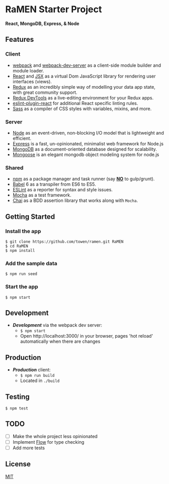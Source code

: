 # RaMEN Starter Project
**React, MongoDB, Express, & Node**

## Features

### Client
- [webpack](http://webpack.github.io/) and [webpack-dev-server](https://webpack.github.io/docs/webpack-dev-server.html) as a client-side module builder and module loader.
- [React](https://facebook.github.io/react/) and [JSX](https://facebook.github.io/jsx/) as a virtual Dom JavaScript library for rendering user interfaces (views).
- [Redux](http://redux.js.org/) as an incredibly simple way of modelling your data app state, with great community support.
- [Redux DevTools](https://github.com/gaearon/redux-devtools) as a live-editing environment for your Redux apps.
- [eslint-plugin-react](https://github.com/yannickcr/eslint-plugin-react) for additional React specific linting rules.
- [Sass](http://sass-lang.com/) as a compiler of CSS styles with variables, mixins, and more.

### Server

- [Node](http://nodejs.org/) as an event-driven, non-blocking I/O model that is lightweight and efficient.
- [Express](http://expressjs.com/) is a fast, un-opinionated, minimalist web framework for Node.js
- [MongoDB](https://www.mongodb.com/) as a document-oriented database designed for scalability.
- [Mongoose](http://mongoosejs.com/) is an elegant mongodb object modeling system for node.js

### Shared

- [npm](https://www.npmjs.com/) as a package manager and task runner (say [**NO**](http://blog.keithcirkel.co.uk/why-we-should-stop-using-grunt/) to gulp/grunt).
- [Babel](http://babeljs.io/) 6 as a transpiler from ES6 to ES5.
- [ESLint](http://eslint.org/) as a reporter for syntax and style issues.
- [Mocha](https://mochajs.org/) as a test framework.
- [Chai](http://chaijs.com/) as a BDD assertion library that works along with `Mocha`.

## Getting Started
### Install the app
```
$ git clone https://github.com/towen/ramen.git RaMEN
$ cd RaMEN
$ npm install
```
### Add the sample data
```
$ npm run seed
```
### Start the app
```
$ npm start
```

## Development

* ***Development*** via the webpack dev server:
  * `$ npm start`
  * Open http://localhost:3000/ in your browser, pages 'hot reload' automatically when there are changes

## Production

* ***Production*** client:
  * `$ npm run build`
  * Located in `./build`

## Testing
```
$ npm test
```

## TODO

- [ ] Make the whole project less opinionated
- [ ] Implement [Flow](https://flowtype.org/) for type checking
- [ ] Add more tests

## License

[MIT](./LICENSE.md)
